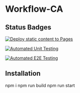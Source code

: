 # Workflow-CA

## Status Badges

[![Deploy static content to Pages](https://github.com/lhvk/Workflow-CA/actions/workflows/pages.yml/badge.svg)](https://github.com/lhvk/Workflow-CA/actions/workflows/pages.yml)

[![Automated Unit Testing](https://github.com/lhvk/Workflow-CA/actions/workflows/unit-test.yml/badge.svg)](https://github.com/lhvk/Workflow-CA/actions/workflows/unit-test.yml)

[![Automated E2E Testing](https://github.com/lhvk/Workflow-CA/actions/workflows/e2e-test.yml/badge.svg)](https://github.com/lhvk/Workflow-CA/actions/workflows/e2e-test.yml)

## Installation

npm i
npm run build
npm run start
